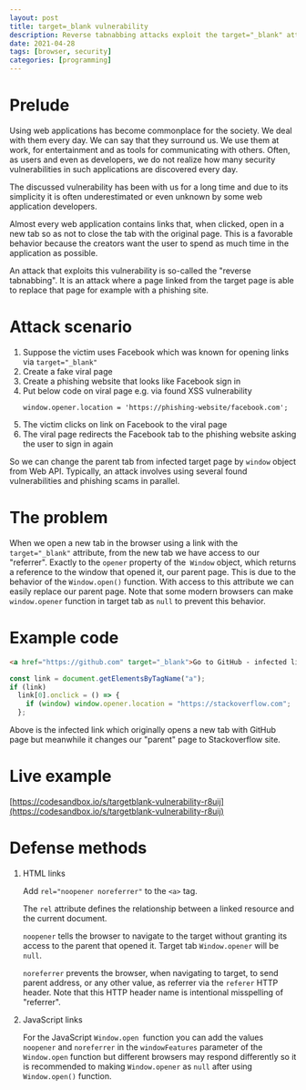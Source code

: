 ```yaml
---
layout: post
title: target=_blank vulnerability
description: Reverse tabnabbing attacks exploit the target="_blank" attribute in links to redirect the parent tab to a phishing site  - summarized with AI.
date: 2021-04-28
tags: [browser, security]
categories: [programming]
---
```


# Prelude

Using web applications has become commonplace for the society. We deal with them every day. We can say that they surround us. We use them at work, for entertainment and as tools for communicating with others. Often, as users and even as developers, we do not realize how many security vulnerabilities in such applications are discovered every day.

The discussed vulnerability has been with us for a long time and due to its simplicity it is often underestimated or even unknown by some web application developers.

Almost every web application contains links that, when clicked, open in a new tab so as not to close the tab with the original page. This is a favorable behavior because the creators want the user to spend as much time in the application as possible.

An attack that exploits this vulnerability is so-called the "reverse tabnabbing". It is an attack where a page linked from the target page is able to replace that page for example with a phishing site.

# Attack scenario

1. Suppose the victim uses Facebook which was known for opening links via `target="_blank"`
2. Create a fake viral page
3. Create a phishing website that looks like Facebook sign in
4. Put below code on viral page e.g. via found XSS vulnerability
   ```
   window.opener.location = 'https://phishing-website/facebook.com';
   ```
5. The victim clicks on link on Facebook to the viral page
6. The viral page redirects the Facebook tab to the phishing website asking the user to sign in again

So we can change the parent tab from infected target page by `window` object from Web API. Typically, an attack involves using several found vulnerabilities and phishing scams in parallel.

# The problem

When we open a new tab in the browser using a link with the `target="_blank"` attribute, from the new tab we have access to our "referrer". Exactly to the `opener` property of the` Window` object, which returns a reference to the window that opened it, our parent page. This is due to the behavior of the `Window.open()` function. With access to this attribute we can easily replace our parent page. Note that some modern browsers can make `window.opener` function in target tab as `null` to prevent this behavior.

# Example code

```html
<a href="https://github.com" target="_blank">Go to GitHub - infected link</a>
```

```js
const link = document.getElementsByTagName("a");
if (link)
  link[0].onclick = () => {
    if (window) window.opener.location = "https://stackoverflow.com";
  };
```

Above is the infected link which originally opens a new tab with GitHub page but meanwhile it changes our "parent" page to Stackoverflow site.

# Live example

[https://codesandbox.io/s/targetblank-vulnerability-r8uij](https://codesandbox.io/s/targetblank-vulnerability-r8uij)

# Defense methods

1. HTML links

   Add `rel="noopener noreferrer"` to the `<a>` tag.

   The `rel` attribute defines the relationship between a linked resource and the current document.

   `noopener` tells the browser to navigate to the target without granting its access to the parent that opened it. Target tab `Window.opener` will be `null`.

   `noreferrer` prevents the browser, when navigating to target, to send parent address, or any other value, as referrer via the `referer` HTTP header. Note that this HTTP header name is intentional misspelling of "referrer".

2. JavaScript links

   For the JavaScript `Window.open `function you can add the values `noopener` and `noreferrer` in the `windowFeatures` parameter of the `Window.open` function but different browsers may respond differently so it is recommended to making `Window.opener` as `null` after using `Window.open()` function.
